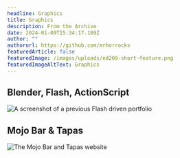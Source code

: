 ```yaml
---
headline: Graphics
title: Graphics
description: From the Archive
date: 2024-01-09T15:34:17.109Z
author: ""
authorurl: https://github.com/mrhorrocks
featuredArticle: false
featuredImage: /images/uploads/ed209-short-feature.png
featuredImageAltText: Graphics
---
```


## Blender, Flash, ActionScript

![A screenshot of a previous Flash driven portfolio](/images/uploads/portfolio-2008.jpg "A screenshot of a previous Flash driven portfolio")

## Mojo Bar & Tapas

![The Mojo Bar and Tapas website](/images/uploads/bigmojo.png "Mojo Bar and Tapas website")
